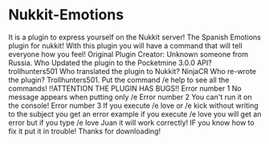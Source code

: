 # Nukkit-Emotions
It is a plugin to express yourself on the Nukkit server! 
The Spanish Emotions plugin for nukkit! With this plugin you will have a command that will tell everyone how you feel! Original Plugin Creator: Unknown someone from Russia. Who Updated the plugin
to the Pocketmine 3.0.0 API? trollhunters501
Who translated the plugin to Nukkit? NinjaCR
Who re-wrote the plugin? Trollhunters501.
Put the command /e help to see all the commands!
!!ATTENTION THE PLUGIN HAS BUGS!!
Error number 1 No message appears when putting only /e
Error number 2 You can't run it on the console!
Error number 3 If you execute /e love or /e kick without writing to the subject you get an error example if you execute /e love you will get an error but if you type /e love Juan it will work correctly!
IF you know how to fix it put it in trouble!
Thanks for downloading!
